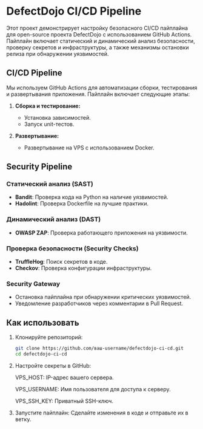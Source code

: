 # DefectDojo CI/CD Pipeline

Этот проект демонстрирует настройку безопасного CI/CD пайплайна для open-source проекта DefectDojo с использованием GitHub Actions. Пайплайн включает статический и динамический анализ безопасности, проверку секретов и инфраструктуры, а также механизмы остановки релиза при обнаружении уязвимостей.

## CI/CD Pipeline

Мы используем GitHub Actions для автоматизации сборки, тестирования и развертывания приложения. Пайплайн включает следующие этапы:

1. **Сборка и тестирование:**
   - Установка зависимостей.
   - Запуск unit-тестов.

2. **Развертывание:**
   - Развертывание на VPS с использованием Docker.

## Security Pipeline

### Статический анализ (SAST)
- **Bandit**: Проверка кода на Python на наличие уязвимостей.
- **Hadolint**: Проверка Dockerfile на лучшие практики.

### Динамический анализ (DAST)
- **OWASP ZAP**: Проверка работающего приложения на уязвимости.

### Проверка безопасности (Security Checks)
- **TruffleHog**: Поиск секретов в коде.
- **Checkov**: Проверка конфигурации инфраструктуры.

### Security Gateway
- Остановка пайплайна при обнаружении критических уязвимостей.
- Уведомление разработчиков через комментарии в Pull Request.

## Как использовать

1. Клонируйте репозиторий:
   ```bash
   git clone https://github.com/ваш-username/defectdojo-ci-cd.git
   cd defectdojo-ci-cd
2. Настройте секреты в GitHub:

   VPS_HOST: IP-адрес вашего сервера.

   VPS_USERNAME: Имя пользователя для доступа к серверу.

   VPS_SSH_KEY: Приватный SSH-ключ.

3. Запустите пайплайн:
   Сделайте изменения в коде и отправьте их в ветку.
